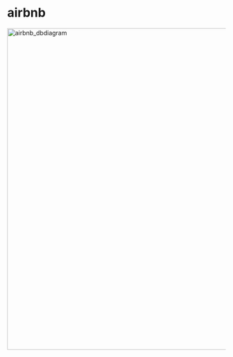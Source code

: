 # airbnb
<img width="742" alt="airbnb_dbdiagram" src="https://user-images.githubusercontent.com/111096348/225772375-fbfa67fa-3ca7-4424-86af-bc9cb23b91aa.png">
